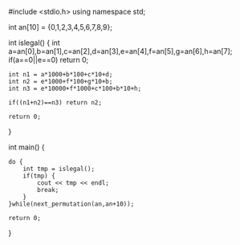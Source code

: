 #include <stdio.h>
using namespace std;

int an[10] = {0,1,2,3,4,5,6,7,8,9};

int islegal()
{
    int a=an[0],b=an[1],c=an[2],d=an[3],e=an[4],f=an[5],g=an[6],h=an[7];
    if(a==0||e==0) return 0;

    int n1 = a*1000+b*100+c*10+d;
    int n2 = e*1000+f*100+g*10+b;
    int n3 = e*10000+f*1000+c*100+b*10+h;

    if((n1+n2)==n3) return n2;

    return 0;
}

int main()
{
    

    do {
        int tmp = islegal();
        if(tmp) {
            cout << tmp << endl;
            break;  
        }
    }while(next_permutation(an,an+10));

    return 0;

   
} 
